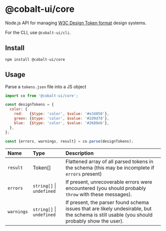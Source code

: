 # @cobalt-ui/core

Node.js API for managing [W3C Design Token format](https://www.w3.org/community/design-tokens/) design systems.

For the CLI, use `@cobalt-ui/cli`.

## Install

```
npm install @cobalt-ui/core
```

## Usage

Parse a `tokens.json` file into a JS object

<!-- prettier-ignore -->
```js
import co from '@cobalt-ui/core';

const designTokens = {
  color: {
    red:   {$type: 'color', $value: '#e34850'},
    green: {$type: 'color', $value: '#2d9d78'},
    blue:  {$type: 'color', $value: '#2680eb'},
  },
};

const {errors, warnings, result} = co.parse(designTokens);
```

| Name       | Type                      | Description                                                                                                                                 |
| :--------- | :------------------------ | :------------------------------------------------------------------------------------------------------------------------------------------ |
| `result`   | Token[]                   | Flattened array of all parsed tokens in the schema (this may be incomplete if `errors` present)                                             |
| `errors`   | `string[]` \| `undefined` | If present, unrecoverable errors were encountered (you should probably `throw` with these messages).                                        |
| `warnings` | `string[]` \| `undefined` | If present, the parser found schema issues that are likely undesirable, but the schema is still usable (you should probably show the user). |
